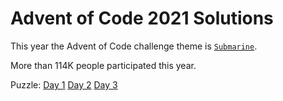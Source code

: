 # Advent of Code 2021 Solutions

This year the Advent of Code challenge theme is [`Submarine`](https://adventofcode.com/2020/day/1).

More than 114K people participated this year.

Puzzle: 
[Day 1](https://adventofcode.com/2020/day/1)
[Day 2](https://adventofcode.com/2020/day/2)
[Day 3](https://adventofcode.com/2020/day/3)